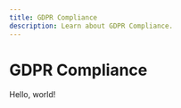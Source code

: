 ```yaml
---
title: GDPR Compliance
description: Learn about GDPR Compliance.
---
```


# GDPR Compliance

Hello, world!
